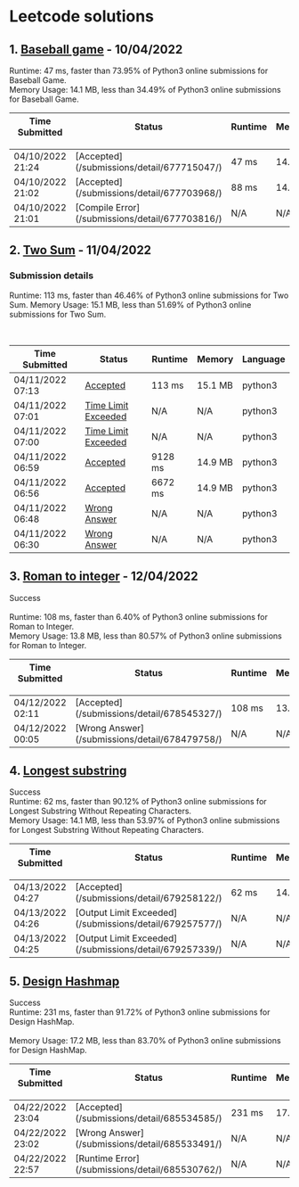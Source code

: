 # Leetcode solutions

## 1. [Baseball game](./baseball_game/) - 10/04/2022 



<div class="info__2oQ9"><span>Runtime: <span class="data__HC-i">47 ms</span><span>, faster than <span class="data__HC-i">73.95%</span> of Python3 online submissions for Baseball Game.</span></span></div>

<div class="info__2oQ9"><span>Memory Usage: <span class="data__HC-i">14.1 MB</span><span>, less than <span class="data__HC-i">34.49%</span> of Python3 online submissions for Baseball Game.</span></span></div>


<table class="">

<thead class="ant-table-thead">

<tr>

<th class="time-column__1guG"><span class="ant-table-header-column">

<div><span class="ant-table-column-title">Time Submitted</span><span class="ant-table-column-sorter"></span></div>

</span></th>

<th class="status-column__3SUg"><span class="ant-table-header-column">

<div><span class="ant-table-column-title">Status</span><span class="ant-table-column-sorter"></span></div>

</span></th>

<th class="runtime-column__1ka_"><span class="ant-table-header-column">

<div><span class="ant-table-column-title">Runtime</span><span class="ant-table-column-sorter"></span></div>

</span></th>

<th class="memory-column__1dxp"><span class="ant-table-header-column">

<div><span class="ant-table-column-title">Memory</span><span class="ant-table-column-sorter"></span></div>

</span></th>

<th class="lang-column__tR-8"><span class="ant-table-header-column">

<div><span class="ant-table-column-title">Language</span><span class="ant-table-column-sorter"></span></div>

</span></th>

</tr>

</thead>

<tbody class="ant-table-tbody">

<tr class="ant-table-row ant-table-row-level-0" data-row-key="677715047">

<td class="time-column__1guG">04/10/2022 21:24</td>

<td class="status-column__3SUg">[Accepted](/submissions/detail/677715047/)</td>

<td class="runtime-column__1ka_">47 ms</td>

<td class="memory-column__1dxp">14.1 MB</td>

<td class="lang-column__tR-8">python3</td>

</tr>

<tr class="ant-table-row ant-table-row-level-0" data-row-key="677703968">

<td class="time-column__1guG">04/10/2022 21:02</td>

<td class="status-column__3SUg">[Accepted](/submissions/detail/677703968/)</td>

<td class="runtime-column__1ka_">88 ms</td>

<td class="memory-column__1dxp">14.2 MB</td>

<td class="lang-column__tR-8">python3</td>

</tr>

<tr class="ant-table-row ant-table-row-level-0" data-row-key="677703816">

<td class="time-column__1guG">04/10/2022 21:01</td>

<td class="status-column__3SUg">[Compile Error](/submissions/detail/677703816/)</td>

<td class="runtime-column__1ka_">N/A</td>

<td class="memory-column__1dxp">N/A</td>

<td class="lang-column__tR-8">cpp</td>

</tr>

</tbody>

</table>




## 2. [Two Sum](./two_sum) - 11/04/2022


### Submission details

<div class="submissions__1ROo"><div class="result-container__33Nb"><div class="container__nthg"><div class="result__23wN">

<span>Runtime:&nbsp;<span class="data__HC-i">113 ms</span><span>, faster than <span class="data__HC-i">46.46%</span> of Python3 online submissions for Two Sum. </span></span><span>Memory Usage:&nbsp;<span class="data__HC-i">15.1 MB</span><span>, less than <span class="data__HC-i">51.69%</span> of Python3 online submissions for Two Sum.</span></span></div></div>

<br>
<div><div class="ant-table-wrapper table__1sPX"><div class="ant-spin-nested-loading"><div class="ant-spin-container"><div class="ant-table ant-table-default ant-table-scroll-position-left"><div class="ant-table-content"><div class="ant-table-body"><table class=""><colgroup><col><col><col><col><col></colgroup><thead class="ant-table-thead"><tr><th class="time-column__1guG"><span class="ant-table-header-column"><div><span class="ant-table-column-title">Time Submitted</span><span class="ant-table-column-sorter"></span></div></span></th><th class="status-column__3SUg"><span class="ant-table-header-column"><div><span class="ant-table-column-title">Status</span><span class="ant-table-column-sorter"></span></div></span></th><th class="runtime-column__1ka_"><span class="ant-table-header-column"><div><span class="ant-table-column-title">Runtime</span><span class="ant-table-column-sorter"></span></div></span></th><th class="memory-column__1dxp"><span class="ant-table-header-column"><div><span class="ant-table-column-title">Memory</span><span class="ant-table-column-sorter"></span></div></span></th><th class="lang-column__tR-8"><span class="ant-table-header-column"><div><span class="ant-table-column-title">Language</span><span class="ant-table-column-sorter"></span></div></span></th></tr></thead><tbody class="ant-table-tbody"><tr class="ant-table-row ant-table-row-level-0" data-row-key="677996834"><td class="time-column__1guG">04/11/2022 07:13</td><td class="status-column__3SUg"><a href="/submissions/detail/677996834/" target="_blank" class="ac__35gz" data-submission-id="677996834">Accepted</a></td><td class="runtime-column__1ka_">113 ms</td><td class="memory-column__1dxp">15.1 MB</td><td class="lang-column__tR-8">python3</td></tr><tr class="ant-table-row ant-table-row-level-0" data-row-key="677991487"><td class="time-column__1guG">04/11/2022 07:01</td><td class="status-column__3SUg"><a href="/submissions/detail/677991487/" target="_blank" class="error__B-Nx" data-submission-id="677991487">Time Limit Exceeded</a></td><td class="runtime-column__1ka_">N/A</td><td class="memory-column__1dxp">N/A</td><td class="lang-column__tR-8">python3</td></tr><tr class="ant-table-row ant-table-row-level-0" data-row-key="677991169"><td class="time-column__1guG">04/11/2022 07:00</td><td class="status-column__3SUg"><a href="/submissions/detail/677991169/" target="_blank" class="error__B-Nx" data-submission-id="677991169">Time Limit Exceeded</a></td><td class="runtime-column__1ka_">N/A</td><td class="memory-column__1dxp">N/A</td><td class="lang-column__tR-8">python3</td></tr><tr class="ant-table-row ant-table-row-level-0" data-row-key="677990420"><td class="time-column__1guG">04/11/2022 06:59</td><td class="status-column__3SUg"><a href="/submissions/detail/677990420/" target="_blank" class="ac__35gz" data-submission-id="677990420">Accepted</a></td><td class="runtime-column__1ka_">9128 ms</td><td class="memory-column__1dxp">14.9 MB</td><td class="lang-column__tR-8">python3</td></tr><tr class="ant-table-row ant-table-row-level-0" data-row-key="677989515"><td class="time-column__1guG">04/11/2022 06:56</td><td class="status-column__3SUg"><a href="/submissions/detail/677989515/" target="_blank" class="ac__35gz" data-submission-id="677989515">Accepted</a></td><td class="runtime-column__1ka_">6672 ms</td><td class="memory-column__1dxp">14.9 MB</td><td class="lang-column__tR-8">python3</td></tr><tr class="ant-table-row ant-table-row-level-0" data-row-key="677985882"><td class="time-column__1guG">04/11/2022 06:48</td><td class="status-column__3SUg"><a href="/submissions/detail/677985882/" target="_blank" class="error__B-Nx" data-submission-id="677985882">Wrong Answer</a></td><td class="runtime-column__1ka_">N/A</td><td class="memory-column__1dxp">N/A</td><td class="lang-column__tR-8">python3</td></tr><tr class="ant-table-row ant-table-row-level-0" data-row-key="677978254"><td class="time-column__1guG">04/11/2022 06:30</td><td class="status-column__3SUg"><a href="/submissions/detail/677978254/" target="_blank" class="error__B-Nx" data-submission-id="677978254">Wrong Answer</a></td><td class="runtime-column__1ka_">N/A</td><td class="memory-column__1dxp">N/A</td><td class="lang-column__tR-8">python3</td></tr></tbody></table></div></div></div></div></div></div></div></div>


## 3. [Roman to integer](./roman_to_integer/) - 12/04/2022

<div class="submissions__1ROo">

<div class="result-container__33Nb">

<div class="container__nthg">

<div class="result__23wN">

<div class="success__3Ai7">Success</div>

<br>

<div class="info__2oQ9"><span>Runtime: <span class="data__HC-i">108 ms</span><span>, faster than <span class="data__HC-i">6.40%</span> of Python3 online submissions for Roman to Integer.</span></span></div>

<div class="info__2oQ9"><span>Memory Usage: <span class="data__HC-i">13.8 MB</span><span>, less than <span class="data__HC-i">80.57%</span> of Python3 online submissions for Roman to Integer.</span></span></div>

</div>

<table class=""><colgroup><col><col><col><col><col></colgroup>

<thead class="ant-table-thead">

<tr>

<th class="time-column__1guG"><span class="ant-table-header-column">

<div><span class="ant-table-column-title">Time Submitted</span><span class="ant-table-column-sorter"></span></div>

</span></th>

<th class="status-column__3SUg"><span class="ant-table-header-column">

<div><span class="ant-table-column-title">Status</span><span class="ant-table-column-sorter"></span></div>

</span></th>

<th class="runtime-column__1ka_"><span class="ant-table-header-column">

<div><span class="ant-table-column-title">Runtime</span><span class="ant-table-column-sorter"></span></div>

</span></th>

<th class="memory-column__1dxp"><span class="ant-table-header-column">

<div><span class="ant-table-column-title">Memory</span><span class="ant-table-column-sorter"></span></div>

</span></th>

<th class="lang-column__tR-8"><span class="ant-table-header-column">

<div><span class="ant-table-column-title">Language</span><span class="ant-table-column-sorter"></span></div>

</span></th>

</tr>

</thead>

<tbody class="ant-table-tbody">

<tr class="ant-table-row ant-table-row-level-0" data-row-key="678545327">

<td class="time-column__1guG">04/12/2022 02:11</td>

<td class="status-column__3SUg">[Accepted](/submissions/detail/678545327/)</td>

<td class="runtime-column__1ka_">108 ms</td>

<td class="memory-column__1dxp">13.8 MB</td>

<td class="lang-column__tR-8">python3</td>

</tr>

<tr class="ant-table-row ant-table-row-level-0" data-row-key="678479758">

<td class="time-column__1guG">04/12/2022 00:05</td>

<td class="status-column__3SUg">[Wrong Answer](/submissions/detail/678479758/)</td>

<td class="runtime-column__1ka_">N/A</td>

<td class="memory-column__1dxp">N/A</td>

<td class="lang-column__tR-8">python3</td>

</tr>

</tbody>

</table>


## 4. [Longest substring](./longest_substring)


<div class="success__3Ai7">Success</div>

<div class="info__2oQ9"><span>Runtime: <span class="data__HC-i">62 ms</span><span>, faster than <span class="data__HC-i">90.12%</span> of Python3 online submissions for Longest Substring Without Repeating Characters.</span></span></div>

<div class="info__2oQ9"><span>Memory Usage: <span class="data__HC-i">14.1 MB</span><span>, less than <span class="data__HC-i">53.97%</span> of Python3 online submissions for Longest Substring Without Repeating Characters.</span></span></div>

<table class=""><colgroup><col><col><col><col><col></colgroup>

<thead class="ant-table-thead">

<tr>

<th class="time-column__1guG"><span class="ant-table-header-column">

<div><span class="ant-table-column-title">Time Submitted</span><span class="ant-table-column-sorter"></span></div>

</span></th>

<th class="status-column__3SUg"><span class="ant-table-header-column">

<div><span class="ant-table-column-title">Status</span><span class="ant-table-column-sorter"></span></div>

</span></th>

<th class="runtime-column__1ka_"><span class="ant-table-header-column">

<div><span class="ant-table-column-title">Runtime</span><span class="ant-table-column-sorter"></span></div>

</span></th>

<th class="memory-column__1dxp"><span class="ant-table-header-column">

<div><span class="ant-table-column-title">Memory</span><span class="ant-table-column-sorter"></span></div>

</span></th>

<th class="lang-column__tR-8"><span class="ant-table-header-column">

<div><span class="ant-table-column-title">Language</span><span class="ant-table-column-sorter"></span></div>

</span></th>

</tr>

</thead>

<tbody class="ant-table-tbody">

<tr class="ant-table-row ant-table-row-level-0" data-row-key="679258122">

<td class="time-column__1guG">04/13/2022 04:27</td>

<td class="status-column__3SUg">[Accepted](/submissions/detail/679258122/)</td>

<td class="runtime-column__1ka_">62 ms</td>

<td class="memory-column__1dxp">14.1 MB</td>

<td class="lang-column__tR-8">python3</td>

</tr>

<tr class="ant-table-row ant-table-row-level-0" data-row-key="679257577">

<td class="time-column__1guG">04/13/2022 04:26</td>

<td class="status-column__3SUg">[Output Limit Exceeded](/submissions/detail/679257577/)</td>

<td class="runtime-column__1ka_">N/A</td>

<td class="memory-column__1dxp">N/A</td>

<td class="lang-column__tR-8">python3</td>

</tr>

<tr class="ant-table-row ant-table-row-level-0" data-row-key="679257339">

<td class="time-column__1guG">04/13/2022 04:25</td>

<td class="status-column__3SUg">[Output Limit Exceeded](/submissions/detail/679257339/)</td>

<td class="runtime-column__1ka_">N/A</td>

<td class="memory-column__1dxp">N/A</td>

<td class="lang-column__tR-8">python3</td>

</tr>

</tbody>

</table>


## 5. [Design Hashmap](./design_hashmap/)


<div class="success__3Ai7">Success</div>


<div class="info__2oQ9"><span>Runtime: <span class="data__HC-i">231 ms</span><span>, faster than <span class="data__HC-i">91.72%</span> of Python3 online submissions for Design HashMap.</span></span></div>
<br>
<div class="info__2oQ9"><span>Memory Usage: <span class="data__HC-i">17.2 MB</span><span>, less than <span class="data__HC-i">83.70%</span> of Python3 online submissions for Design HashMap.</span></span></div>



<table class="">

<thead class="ant-table-thead">

<tr>

<th class="time-column__1guG"><span class="ant-table-header-column">

<div><span class="ant-table-column-title">Time Submitted</span><span class="ant-table-column-sorter"></span></div>

</span></th>

<th class="status-column__3SUg"><span class="ant-table-header-column">

<div><span class="ant-table-column-title">Status</span><span class="ant-table-column-sorter"></span></div>

</span></th>

<th class="runtime-column__1ka_"><span class="ant-table-header-column">

<div><span class="ant-table-column-title">Runtime</span><span class="ant-table-column-sorter"></span></div>

</span></th>

<th class="memory-column__1dxp"><span class="ant-table-header-column">

<div><span class="ant-table-column-title">Memory</span><span class="ant-table-column-sorter"></span></div>

</span></th>

<th class="lang-column__tR-8"><span class="ant-table-header-column">

<div><span class="ant-table-column-title">Language</span><span class="ant-table-column-sorter"></span></div>

</span></th>

</tr>

</thead>

<tbody class="ant-table-tbody">

<tr class="ant-table-row ant-table-row-level-0" data-row-key="685534585">

<td class="time-column__1guG">04/22/2022 23:04</td>

<td class="status-column__3SUg">[Accepted](/submissions/detail/685534585/)</td>

<td class="runtime-column__1ka_">231 ms</td>

<td class="memory-column__1dxp">17.2 MB</td>

<td class="lang-column__tR-8">python3</td>

</tr>

<tr class="ant-table-row ant-table-row-level-0" data-row-key="685533491">

<td class="time-column__1guG">04/22/2022 23:02</td>

<td class="status-column__3SUg">[Wrong Answer](/submissions/detail/685533491/)</td>

<td class="runtime-column__1ka_">N/A</td>

<td class="memory-column__1dxp">N/A</td>

<td class="lang-column__tR-8">python3</td>

</tr>

<tr class="ant-table-row ant-table-row-level-0" data-row-key="685530762">

<td class="time-column__1guG">04/22/2022 22:57</td>

<td class="status-column__3SUg">[Runtime Error](/submissions/detail/685530762/)</td>

<td class="runtime-column__1ka_">N/A</td>

<td class="memory-column__1dxp">N/A</td>

<td class="lang-column__tR-8">python3</td>

</tr>

</tbody>

</table>
